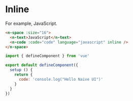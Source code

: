# Inline

For example, JavaScript.

```html
<n-space :size="16">
  <n-text>JavaScript</n-text>
  <n-code :code="code" language="javascript" inline />
</n-space>
```

```js
import { defineComponent } from 'vue'

export default defineComponent({
  setup () {
    return {
      code: 'console.log("Hello Naive UI")'
    }
  }
})
```
